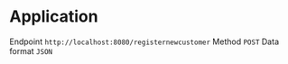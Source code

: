 # Application

Endpoint `http://localhost:8080/registernewcustomer`
Method `POST`
Data format `JSON`
